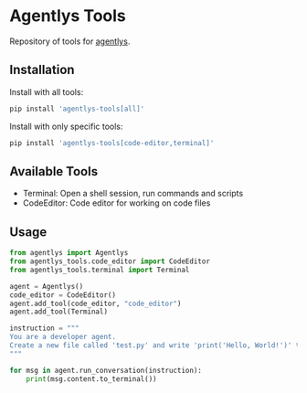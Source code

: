 # Agentlys Tools

Repository of tools for [agentlys](https://github.com/myriade-ai/agentlys).

## Installation

Install with all tools:

```bash
pip install 'agentlys-tools[all]'
```

Install with only specific tools:

```bash
pip install 'agentlys-tools[code-editor,terminal]'
```

## Available Tools

- Terminal: Open a shell session, run commands and scripts
- CodeEditor: Code editor for working on code files

## Usage

```python
from agentlys import Agentlys
from agentlys_tools.code_editor import CodeEditor
from agentlys_tools.terminal import Terminal

agent = Agentlys()
code_editor = CodeEditor()
agent.add_tool(code_editor, "code_editor")
agent.add_tool(Terminal)

instruction = """
You are a developer agent.
Create a new file called 'test.py' and write 'print('Hello, World!')' to it.
"""

for msg in agent.run_conversation(instruction):
    print(msg.content.to_terminal())
```
